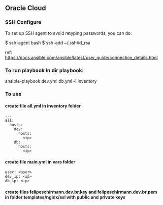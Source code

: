 ## Oracle Cloud

### SSH Configure

To set up SSH agent to avoid retyping passwords, you can do:

$ ssh-agent bash
$ ssh-add ~/.ssh/id_rsa

ref: https://docs.ansible.com/ansible/latest/user_guide/connection_details.html

### To run playbook in dir playbook:

ansible-playbook dev.yml db.yml -i inventory

### To use 

#### create file all.yml in inventory folder

```
---
all:
  hosts:
    dev:
      hosts: 
        <ip>
    db:
      hosts:
        <ip>
```

#### create file main.yml in vars folder

```
user: <user>
dev_ip: <ip>
db_ip: <ip>
```

#### create files felipeschirmann.dev.br.key and felipeschirmann.dev.br.pem in folder templates/nginx/ssl with public and private keys 

